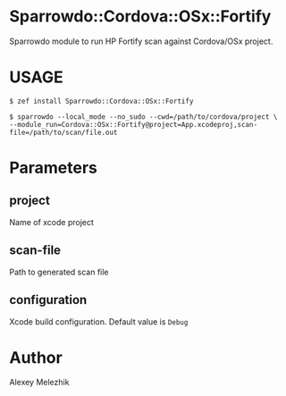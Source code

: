 # Sparrowdo::Cordova::OSx::Fortify

Sparrowdo module to run HP Fortify scan against Cordova/OSx project.

# USAGE

    $ zef install Sparrowdo::Cordova::OSx::Fortify

    $ sparrowdo --local_mode --no_sudo --cwd=/path/to/cordova/project \
    --module_run=Cordova::OSx::Fortify@project=App.xcodeproj,scan-file=/path/to/scan/file.out

# Parameters

## project

Name of xcode project

## scan-file

Path to generated scan file

## configuration

Xcode build configuration. Default value is `Debug`

# Author

Alexey Melezhik

